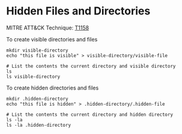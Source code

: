 # Hidden Files and Directories

MITRE ATT&CK Technique: [T1158](https://attack.mitre.org/wiki/Technique/T1158)

To create visible directories and files

    mkdir visible-directory
    echo "this file is visible" > visible-directory/visible-file

    # List the contents the current directory and visible directory
    ls
    ls visible-directory


To create hidden directories and files

    mkdir .hidden-directory
    echo "this file is hidden" > .hidden-directory/.hidden-file

    # List the contents the current directory and hidden directory
    ls -la
    ls -la .hidden-directory